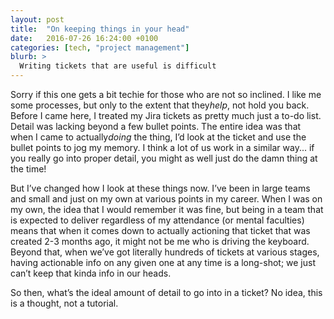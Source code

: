 ```yaml
---
layout: post
title:  "On keeping things in your head"
date:   2016-07-26 16:24:00 +0100
categories: [tech, "project management"]
blurb: >
  Writing tickets that are useful is difficult
---
```

Sorry if this one gets a bit techie for those who are not so inclined. I like me
some processes, but only to the extent that they ​_help_​, not hold you back.
Before I came here, I treated my Jira tickets as pretty much just a to-do list.
Detail was lacking beyond a few bullet points. The entire idea was that when I
came to actually ​_doing_​ the thing, I’d look at the ticket and use the bullet
points to jog my memory. I think a lot of us work in a similar way... if you
really go into proper detail, you might as well just do the damn thing at the
time!

But I’ve changed how I look at these things now. I’ve been in large teams and
small and just on my own at various points in my career. When I was on my own,
the idea that I would remember it was fine, but being in a team that is expected
to deliver regardless of my attendance (or mental faculties) means that when it
comes down to actually actioning that ticket that was created 2-3 months ago, it
might not be me who is driving the keyboard. Beyond that, when we’ve got
literally hundreds of tickets at various stages, having actionable info on any
given one at any time is a long-shot; we just can’t keep that kinda info in our
heads.

So then, what’s the ideal amount of detail to go into in a ticket? No idea, this
is a thought, not a tutorial.